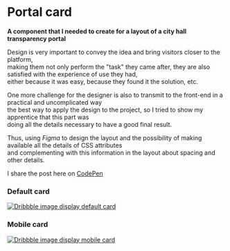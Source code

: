 # Portal card
**A component that I needed to create for a layout of a city hall transparency portal**

Design is very important to convey the idea and bring visitors closer to the platform,
<br>making them not only perform the "task" they came after, they are also satisfied with the experience of use they had, 
<br>either because it was easy, because they found it the solution, etc.

One more challenge for the designer is also to transmit to the front-end in a practical and uncomplicated way 
<br>the best way to apply the design to the project, so I tried to show my apprentice that this part was 
<br>doing all the details necessary to have a good final result.

Thus, using *Figma* to design the layout and the possibility of making available all the details of CSS attributes 
<br>and complementing with this information in the layout about spacing and other details.

I share the post here on [CodePen](https://codepen.io/onasousa/full/ExNbbxg)


### Default card
[![Dribbble image display default card](https://user-images.githubusercontent.com/7890173/112757573-b2220980-8fc0-11eb-9791-13e8b90e8e63.png)](https://dribbble.com/shots/15361461--portfolio-Card-component)


### Mobile card
[![Dribbble image display mobile card](https://user-images.githubusercontent.com/7890173/112758171-42f9e480-8fc3-11eb-8282-d7bac090c30b.png)](https://dribbble.com/shots/15371360--portfolio-Card-component-mobile)
